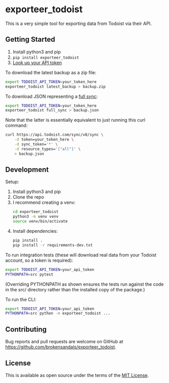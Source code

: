 # exporteer\_todoist

This is a very simple tool for exporting data from Todoist via their API.

## Getting Started

1. Install python3 and pip
2. `pip install exporteer_todoist`
3. [Look up your API token](https://todoist.com/prefs/integrations)

To download the latest backup as a zip file:

```bash
export TODOIST_API_TOKEN=your_token_here
exporteer_todoist latest_backup > backup.zip
```

To download JSON representing a [full sync](https://developer.todoist.com/sync/v8/#sync):

```bash
export TODOIST_API_TOKEN=your_token_here
exporteer_todoist full_sync > backup.json
```

Note that the latter is essentially equivalent to just running this curl command:

```bash
curl https://api.todoist.com/sync/v8/sync \
    -d token=your_token_here \
    -d sync_token='*' \
    -d resource_types='["all"]' \
    > backup.json
```

## Development

Setup:

1. Install python3 and pip
2. Clone the repo
3. I recommend creating a venv:
    ```bash
    cd exporteer_todoist
    python3 -m venv venv
    source venv/bin/activate
    ```
4. Install dependencies:
    ```bash
   pip install .
   pip install -r requirements-dev.txt
    ```

To run integration tests (these will download real data from your Todoist account, so a token is required):

```bash
export TODOIST_API_TOKEN=your_api_token
PYTHONPATH=src pytest
```

(Overriding PYTHONPATH as shown ensures the tests run against the code in the src/ directory rather than the installed copy of the package.)

To run the CLI:

```bash
export TODOIST_API_TOKEN=your_api_token
PYTHONPATH=src python -m exporteer_todoist ...
```

## Contributing

Bug reports and pull requests are welcome on GitHub at https://github.com/brokensandals/exporteer_todoist.

## License

This is available as open source under the terms of the [MIT License](https://opensource.org/licenses/MIT).
